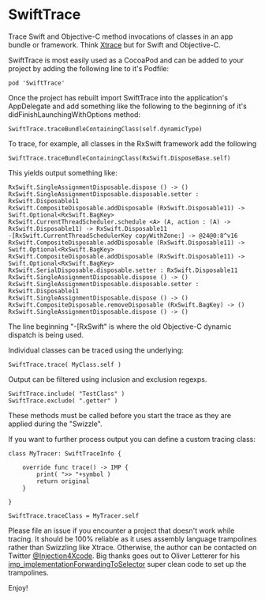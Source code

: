 # SwiftTrace

Trace Swift and Objective-C method invocations of classes in an app bundle or framework.
Think [Xtrace](https://github.com/johnno1962/Xtrace) but for Swift and Objective-C.

SwiftTrace is most easily used as a CocoaPod and can be added to your project by adding the
following line to it's Podfile:

    pod 'SwiftTrace'

Once the project has rebuilt import SwiftTrace into the application's AppDelegate and add something like
the following to the beginning of it's didFinishLaunchingWithOptions method:

    SwiftTrace.traceBundleContainingClass(self.dynamicType)

To trace, for example, all classes in the RxSwift framework add the following

    SwiftTrace.traceBundleContainingClass(RxSwift.DisposeBase.self)

This yields output something like:

    RxSwift.SingleAssignmentDisposable.dispose () -> ()
    RxSwift.SingleAssignmentDisposable.disposable.setter : RxSwift.Disposable11
    RxSwift.CompositeDisposable.addDisposable (RxSwift.Disposable11) -> Swift.Optional<RxSwift.BagKey>
    RxSwift.CurrentThreadScheduler.schedule <A> (A, action : (A) -> RxSwift.Disposable11) -> RxSwift.Disposable11
    -[RxSwift.CurrentThreadSchedulerKey copyWithZone:] -> @24@0:8^v16
    RxSwift.CompositeDisposable.addDisposable (RxSwift.Disposable11) -> Swift.Optional<RxSwift.BagKey>
    RxSwift.CompositeDisposable.addDisposable (RxSwift.Disposable11) -> Swift.Optional<RxSwift.BagKey>
    RxSwift.SerialDisposable.disposable.setter : RxSwift.Disposable11
    RxSwift.SingleAssignmentDisposable.dispose () -> ()
    RxSwift.SingleAssignmentDisposable.disposable.setter : RxSwift.Disposable11
    RxSwift.SingleAssignmentDisposable.dispose () -> ()
    RxSwift.CompositeDisposable.removeDisposable (RxSwift.BagKey) -> ()
    RxSwift.SingleAssignmentDisposable.dispose () -> ()

The line beginning "-[RxSwift" is where the old Objective-C dynamic dispatch is being used.

Individual classes can be traced using the underlying:

    SwiftTrace.trace( MyClass.self )

Output can be filtered using inclusion and exclusion regexps. 

    SwiftTrace.include( "TestClass" )
    SwiftTrace.exclude( ".getter" )

These methods must be called before you start the trace as they are applied during the "Swizzle".

If you want to further process output you can define a custom tracing class:

    class MyTracer: SwiftTraceInfo {

        override func trace() -> IMP {
            print( ">> "+symbol )
            return original
        }
        
    }
    
    SwiftTrace.traceClass = MyTracer.self

Please file an issue if you encounter a project that doesn't work while tracing. It should
be 100% reliable as it uses assembly language trampolines rather than Swizzling like Xtrace.
Otherwise, the author can be contacted on Twitter [@Injection4Xcode](https://twitter.com/@Injection4Xcode).
Big thanks goes out to Oliver Letterer for his [imp_implementationForwardingToSelector](https://github.com/OliverLetterer/imp_implementationForwardingToSelector)
super clean code to set up the trampolines.

Enjoy!
